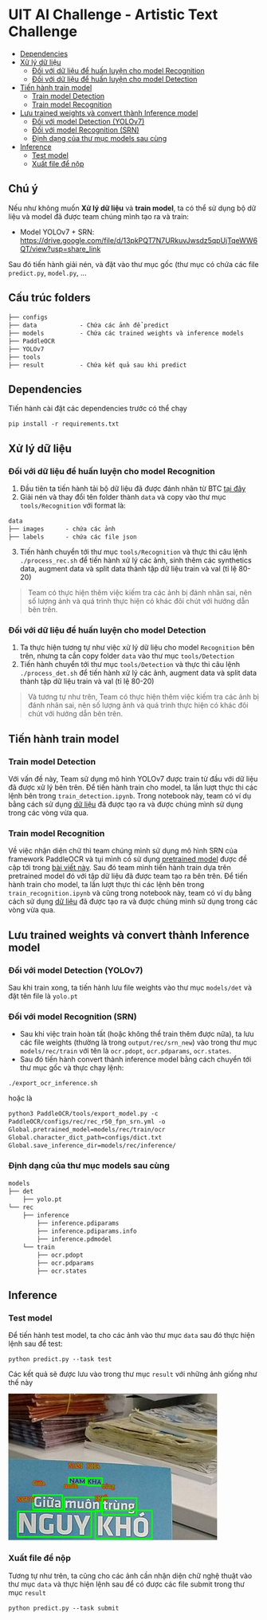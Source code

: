 # UIT AI Challenge - Artistic Text Challenge

- [Dependencies](#dependencies)
- [Xử lý dữ liệu](#PDATA)
  * [Đối với dữ liệu để huấn luyện cho model Recognition](#PDATA-REC)
  * [Đối với dữ liệu để huấn luyện cho model Detection](#PDATA-DET)
- [Tiến hành train model](#TRAIN)
  * [Train model Detection](#TRAIN-DET)
  * [Train model Recognition](#TRAIN-REC)
- [Lưu trained weights và convert thành Inference model](#STORE)
  * [Đối với model Detection (YOLOv7)](#STORE-DET)
  * [Đối với model Recognition (SRN)](#STORE-REC)
  * [Định dạng của thư mục models sau cùng](#STORE-FINAL)
- [Inference](#INFER)
  * [Test model](#INFER-TEST)
  * [Xuất file để nộp](#INFER-SUBMIT)



[](https://user-images.githubusercontent.com/21699486/210822133-1113cbb6-b2eb-4cd0-a558-9b930bcc5ef6.mp4)


## Chú ý

Nếu như không muốn **Xử lý dữ liệu** và **train model**, ta có thể sử dụng bộ dữ liệu và model đã được team chúng mình tạo ra và train:

- Model YOLOv7 + SRN: https://drive.google.com/file/d/13pkPQT7N7URkuvJwsdz5qpUjTqeWW6QT/view?usp=share_link 

Sau đó tiến hành giải nén, và đặt vào thư mục gốc (thư mục có chứa các file `predict.py`, `model.py`, ... 

## Cấu trúc folders

```
├── configs	
├── data			- Chứa các ảnh để predict
├── models			- Chứa các trained weights và inference models
├── PaddleOCR
├── YOLOv7
├── tools
├── result			- Chứa kết quả sau khi predict
```

## Dependencies
Tiến hành cài đặt các dependencies trước có thể chạy
```
pip install -r requirements.txt
```

<a name="PDATA"></a>
## Xử lý dữ liệu

<a name="PDATA-REC"></a>
### Đối với dữ liệu để huấn luyện cho model Recognition

1. Đầu tiên ta tiến hành tải bộ dữ liệu đã được đánh nhãn từ BTC [tại đây](https://drive.google.com/file/u/3/d/1NJJA1A8I2Xj5-107E3DFohBNzjWyaaf7/view?usp=share_link)
2. Giải nén và thay đổi tên folder thành `data` và copy vào thư mục `tools/Recognition` với format là:
```
data
├── images 		- chứa các ảnh
├── labels 		- chứa các file json
```
3. Tiến hành chuyển tới thư mục `tools/Recognition` và thực thi câu lệnh `./process_rec.sh` để tiến hành xử lý các ảnh, sinh thêm các synthetics data, augment data và split data thành tập dữ liệu train và val (tỉ lệ 80-20)

> Team có thực hiện thêm việc kiếm tra các ảnh bị đánh nhãn sai, nên số lượng ảnh và quá trình thực hiện có khác đôi chút với hướng dẫn bên trên.

<a name="PDATA-DET"></a>
### Đối với dữ liệu để huấn luyện cho model Detection

1. Ta thực hiện tương tự như việc xử lý dữ liệu cho model `Recognition` bên trên, nhưng ta cần copy folder `data` vào thư mục `tools/Detection` 
2. Tiến hành chuyển tới thư mục `tools/Detection` và thực thi câu lệnh `./process_det.sh` để tiến hành xử lý các ảnh, augment data và split data thành tập dữ liệu train và val (tỉ lệ 80-20)  

> Và tương tự như trên, Team có thực hiện thêm việc kiếm tra các ảnh bị đánh nhãn sai, nên số lượng ảnh và quá trình thực hiện có khác đôi chút với hướng dẫn bên trên.

<a name="TRAIN"></a>
## Tiến hành train model

<a name="TRAIN-DET"></a>
### Train model Detection
Với vấn đề này, Team sử dụng mô hình YOLOv7 được train từ đầu với dữ liệu đã được xử lý bên trên. Để tiến hành train cho model, ta lần lượt thực thi các lệnh bên trong `train_detection.ipynb`.  Trong notebook này, team có ví dụ bằng cách sử dụng [dữ liệu](https://drive.google.com/file/d/1sohRPX_oUXKt6RjwYVR0EJkBJtATmX2o/view) đã được tạo ra và được chúng mình sử dụng trong các vòng vừa qua.

<a name="TRAIN-REC"></a>
### Train model Recognition
Về việc nhận diện chữ thì team chúng mình sử dụng mô hình SRN của framework PaddleOCR và tụi mình có sử dụng [pretrained model](https://paddleocr.bj.bcebos.com/dygraph_v2.0/en/rec_r50_vd_srn_train.tar) được đề cập tới trong [bài viết này](https://github.com/PaddlePaddle/PaddleOCR/blob/release/2.6/doc/doc_en/algorithm_rec_srn_en.md#1). Sau đó team mình tiến hành train dựa trên pretrained model đó với tập dữ liệu đã được team tạo ra bên trên. Để tiến hành train cho model, ta lần lượt thực thi các lệnh bên trong `train_recognition.ipynb` và cũng trong notebook này, team có ví dụ bằng cách sử dụng [dữ liệu](https://drive.google.com/file/d/1zbmLSW3t7hFq4nd1_GYHqDNHU5ggLKBB/view) đã được tạo ra và được chúng mình sử dụng trong các vòng vừa qua.

<a name="STORE"></a>
## Lưu trained weights và convert thành Inference model

<a name="STORE-DET"></a>
### Đối với model Detection (YOLOv7)

Sau khi train xong, ta tiến hành lưu file weights vào thư mục `models/det` và đặt tên file là `yolo.pt`

<a name="STORE-REC"></a>
### Đối với model Recognition (SRN)

- Sau khi việc train hoàn tất (hoặc không thể train thêm được nữa), ta lưu các file weights (thường là trong `output/rec/srn_new`) vào trong thư mục `models/rec/train` với tên là `ocr.pdopt`, `ocr.pdparams`, `ocr.states`.
- Sau đó tiến hành convert thành inference model bằng cách chuyển tới thư mục gốc và thực chạy lệnh:
```
./export_ocr_inference.sh
```

hoặc là

```
python3 PaddleOCR/tools/export_model.py -c PaddleOCR/configs/rec/rec_r50_fpn_srn.yml -o Global.pretrained_model=models/rec/train/ocr Global.character_dict_path=configs/dict.txt Global.save_inference_dir=models/rec/inference/
```

<a name="STORE-FINAL"></a>
### Định dạng của thư mục models sau cùng
```
models
├── det
	├── yolo.pt 
└── rec
    ├── inference
		├── inference.pdiparams
		├── inference.pdiparams.info	
		├── inference.pdmodel	
    └── train
	    ├── ocr.pdopt
		├── ocr.pdparams	
		├── ocr.states	
```

<a name="INFER"></a>
## Inference

<a name="INFER-TEST"></a>
### Test model

Để tiến hành test model, ta cho các ảnh vào thư mục `data` sau đó thực hiện lệnh sau để test:

```
python predict.py --task test
```

Các kết quả sẽ được lưu vào trong thư mục `result` với những ảnh giống như thế này

![Image](result/im0005.jpg)

<a name="INFER-SUBMIT"></a>
### Xuất file để nộp

Tương tự như trên, ta cũng cho các ảnh cần nhận diện chữ nghệ thuật vào thư mục `data` và thực hiện lệnh sau để có được các file submit trong thư mục `result`

```
python predict.py --task submit
```
